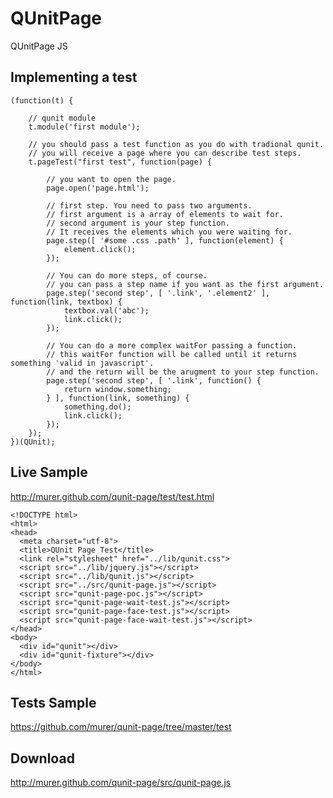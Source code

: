 # QUnitPage

QUnitPage JS

## Implementing a test

    (function(t) {
    
    	// qunit module
	    t.module('first module');
	    
	    // you should pass a test function as you do with tradional qunit.
	    // you will receive a page where you can describe test steps.
    	t.pageTest("first test", function(page) {
    	
    		// you want to open the page.
			page.open('page.html');
			
			// first step. You need to pass two arguments.
			// first argument is a array of elements to wait for. 
			// second argument is your step function. 
			// It receives the elements which you were waiting for.
    		page.step([ '#some .css .path' ], function(element) {
	    		element.click();
            });
 		   
		    // You can do more steps, of course.
		    // you can pass a step name if you want as the first argument.
    		page.step('second step', [ '.link', '.element2' ], function(link, textbox) {
	    		textbox.val('abc');
	    		link.click();
		    });
		    
		    // You can do a more complex waitFor passing a function.
		    // this waitFor function will be called until it returns something 'valid in javascript'.
		    // and the return will be the arugment to your step function.
    		page.step('second step', [ '.link', function() {
    			return window.something;
    		} ], function(link, something) {
				something.do();
				link.click();			
		    });
    	});
    })(QUnit);
    
## Live Sample

http://murer.github.com/qunit-page/test/test.html

    <!DOCTYPE html>
    <html>
    <head>
      <meta charset="utf-8">
      <title>QUnit Page Test</title>
      <link rel="stylesheet" href="../lib/qunit.css">
      <script src="../lib/jquery.js"></script>
      <script src="../lib/qunit.js"></script>
      <script src="../src/qunit-page.js"></script>
      <script src="qunit-page-poc.js"></script>
      <script src="qunit-page-wait-test.js"></script>
      <script src="qunit-page-face-test.js"></script>   
      <script src="qunit-page-face-wait-test.js"></script>
    </head>
    <body>
      <div id="qunit"></div>
      <div id="qunit-fixture"></div>
    </body>
    </html>

## Tests Sample

https://github.com/murer/qunit-page/tree/master/test

## Download

http://murer.github.com/qunit-page/src/qunit-page.js

